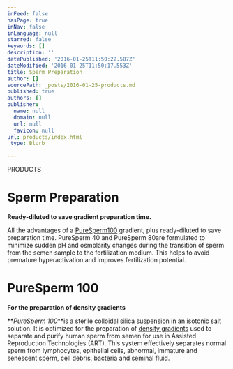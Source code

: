 ```yaml
---
inFeed: false
hasPage: true
inNav: false
inLanguage: null
starred: false
keywords: []
description: ''
datePublished: '2016-01-25T11:50:22.587Z'
dateModified: '2016-01-25T11:50:17.553Z'
title: Sperm Preparation
author: []
sourcePath: _posts/2016-01-25-products.md
published: true
authors: []
publisher:
  name: null
  domain: null
  url: null
  favicon: null
url: products/index.html
_type: Blurb

---
```

PRODUCTS

# Sperm Preparation

**Ready-diluted to save gradient preparation time.**

All the advantages of a [PureSperm][0][100][1] gradient, plus ready-diluted to save preparation time. PureSperm 40 and PureSperm 80are formulated to minimize sudden pH and osmolarity changes during the transition of sperm from the semen sample to the fertilization medium. This helps to avoid premature hyperactivation and improves fertilization potential.

# PureSperm 100

**For the preparation of density gradients**

**_PureSperm 100_**is a sterile colloidal silica suspension in an isotonic salt solution. It is optimized for the preparation of [density gradients][2] used to separate and purify human sperm from semen for use in Assisted Reproduction Technologies (ART). This system effectively separates normal sperm from lymphocytes, epithelial cells, abnormal, immature and senescent sperm, cell debris, bacteria and seminal fluid.

[0]: https://app.thegrid.io/posts/197f7197-1cb4-4a74-b5a3-d584c7cc4665/null
[1]: http://nidacon.com/products/puresperm-100/ "PureSperm 100 Information Page"
[2]: http://www.youtube.com/watch?v=AB6LMp8zlS8&feature=player_detailpage "Video - Preparation of Nidacon PureSperm Gradient"